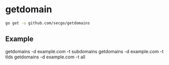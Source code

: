 # getdomain

```bash
go get -u github.com/secgo/getdomains
```

## Example 
getdomains -d example.com -t subdomains
getdomains -d example.com -t tlds
getdomains -d example.com -t all
